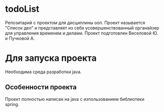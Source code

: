 # todoList
Репозитарий с проектом для дисциплины ооп. Проект называется "Список дел" и представляет из себя усовершенствованный органайзер для управления временем и делами. Проект подготовлен Веселовой Ю. и Пучковой А.

# Для запуска проекта
Необходима среда разработки java.

## Особенности проекта
Проект полностью написан на java с изпользованием библиотеки spring.
